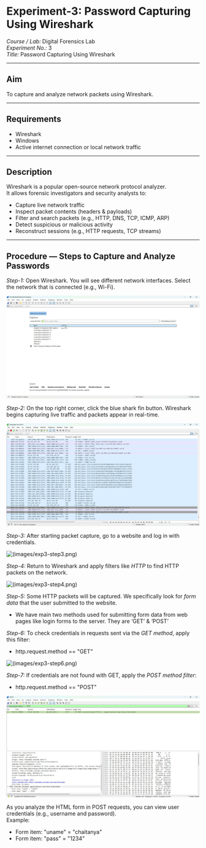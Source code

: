 # Experiment-3: Password Capturing Using Wireshark

*Course / Lab:* Digital Forensics Lab  
*Experiment No.:* 3  
*Title:* Password Capturing Using Wireshark  


---

## Aim
To capture and analyze network packets using Wireshark.

---

## Requirements
- Wireshark  
- Windows  
- Active internet connection or local network traffic  

---

## Description
Wireshark is a popular open-source network protocol analyzer.  
It allows forensic investigators and security analysts to:  
- Capture live network traffic  
- Inspect packet contents (headers & payloads)  
- Filter and search packets (e.g., HTTP, DNS, TCP, ICMP, ARP)  
- Detect suspicious or malicious activity  
- Reconstruct sessions (e.g., HTTP requests, TCP streams)  

---

## Procedure — Steps to Capture and Analyze Passwords

*Step-1:* Open Wireshark. You will see different network interfaces. Select the network that is connected (e.g., Wi-Fi).  


![(images/exp3-step1.png)](https://github.com/saichaitanya200627/Digital-Forensics-/blob/1ef04e1fde79805812d5e143ba0ccfbe4aed9faf/images/IMG-20250901-WA0090.jpg)


*Step-2:* On the top right corner, click the blue shark fin button. Wireshark begins capturing live traffic and packets appear in real-time.  

![(images/exp3-step2.png)](https://github.com/saichaitanya200627/Digital-Forensics-/blob/1ef04e1fde79805812d5e143ba0ccfbe4aed9faf/images/IMG-20250901-WA0091.jpg)

*Step-3:* After starting packet capture, go to a website and log in with credentials.  

![(images/exp3-step3.png)]()

*Step-4:* Return to Wireshark and apply filters like *HTTP* to find HTTP packets on the network.  

![(images/exp3-step4.png)]()

*Step-5:* Some HTTP packets will be captured. We specifically look for *form data* that the user submitted to the website.  
- We have main two methods used for submitting form data from web pages like login forms
to the server. They are ‘GET’ & ‘POST’
  

*Step-6:* To check credentials in requests sent via the *GET method*, apply this filter:  
- http.request.method == "GET"
  
![(images/exp3-step6.png)]()

*Step-7:* If credentials are not found with GET, apply the *POST method filter*:  
- http.request.method == "POST"

![(images/exp3-step7.png)](https://github.com/baddiputi/Digital-Forensic-Lab-Exercises/blob/58283c05b631d6b4e6b8862d84c18cef34398426/images/WhatsApp%20Image%202025-09-01%20at%2012.26.19.jpeg)

As you analyze the HTML form in POST requests, you can view user credentials (e.g., username and password).  
Example:  
- Form item: "uname" = "chaitanya"
- Form item: "pass" = "1234"
